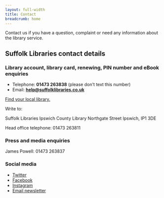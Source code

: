 ```yaml
---
layout: full-width
title: Contact
breadcrumb: home
---
```

Contact us if you have a question, complaint or need any information about the library service.

## Suffolk Libraries contact details

### Library account, library card, renewing, PIN number and eBook enquiries

* Telephone: **01473 263838** (please don't text this number)
* Email: **help@suffolklibraries.co.uk**

[Find your local library.](/branches/)

Write to:

Suffolk Libraries
Ipswich County Library
Northgate Street
Ipswich, IP1 3DE

Head office telephone: 01473 263811

### Press and media enquiries

James Powell: 01473 263837

### Social media

* [Twitter](http://twitter.com/SuffolkLibrary)
* [Facebook](http://facebook.com/suffolklibraries)
* [Instagram](http://instagram.com/suffolklibraries)
* [Email newsletter](http://eepurl.com/xIZ5D)
